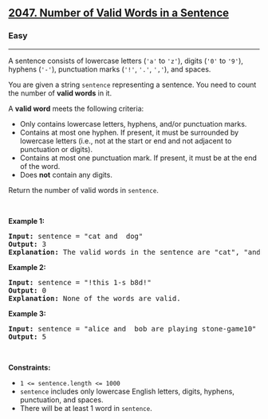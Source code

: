 <h2><a href="https://leetcode.com/problems/valid-word/">2047. Number of Valid Words in a Sentence</a></h2>
<h3>Easy</h3>
<hr>
<p>A sentence consists of lowercase letters (<code>'a'</code> to <code>'z'</code>), digits (<code>'0'</code> to <code>'9'</code>), hyphens (<code>'-'</code>), punctuation marks (<code>'!'</code>, <code>'.'</code>, <code>','</code>), and spaces.</p>

<p>You are given a string <code>sentence</code> representing a sentence. You need to count the number of <strong>valid words</strong> in it.</p>

<p>A <strong>valid word</strong> meets the following criteria:</p>

<ul>
  <li>Only contains lowercase letters, hyphens, and/or punctuation marks.</li>
  <li>Contains at most one hyphen. If present, it must be surrounded by lowercase letters (i.e., not at the start or end and not adjacent to punctuation or digits).</li>
  <li>Contains at most one punctuation mark. If present, it must be at the end of the word.</li>
  <li>Does <strong>not</strong> contain any digits.</li>
</ul>

<p>Return the number of valid words in <code>sentence</code>.</p>

<p>&nbsp;</p>
<p><strong class="example">Example 1:</strong></p>
<pre>
<strong>Input:</strong> sentence = "cat and  dog"
<strong>Output:</strong> 3
<strong>Explanation:</strong> The valid words in the sentence are "cat", "and", and "dog".
</pre>

<p><strong class="example">Example 2:</strong></p>
<pre>
<strong>Input:</strong> sentence = "!this 1-s b8d!"
<strong>Output:</strong> 0
<strong>Explanation:</strong> None of the words are valid.
</pre>

<p><strong class="example">Example 3:</strong></p>
<pre>
<strong>Input:</strong> sentence = "alice and  bob are playing stone-game10"
<strong>Output:</strong> 5
</pre>

<p>&nbsp;</p>
<p><strong>Constraints:</strong></p>
<ul>
  <li><code>1 &lt;= sentence.length &lt;= 1000</code></li>
  <li><code>sentence</code> includes only lowercase English letters, digits, hyphens, punctuation, and spaces.</li>
  <li>There will be at least 1 word in <code>sentence</code>.</li>
</ul>
